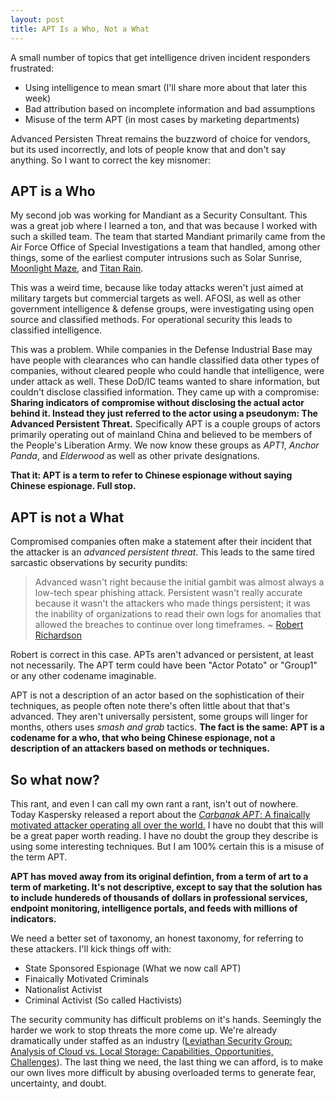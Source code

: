 ```yaml
---
layout: post
title: APT Is a Who, Not a What
---
```


A small number of topics that get intelligence driven incident responders frustrated:

- Using intelligence to mean smart (I'll share more about that later this week)
- Bad attribution based on incomplete information and bad assumptions
- Misuse of the term APT (in most cases by marketing departments)

Advanced Persisten Threat remains the buzzword of choice for vendors, but its used incorrectly, and lots of people know that and don't say anything. So I want to correct the key misnomer:

## APT is a Who

My second job was working for Mandiant as a Security Consultant. This was a great job where I learned a ton, and that was because I worked with such a skilled team. The team that started Mandiant primarily came from the Air Force Office of Special Investigations a team that handled, among other things, some of the earliest computer intrusions such as Solar Sunrise, [Moonlight Maze](http://en.wikipedia.org/wiki/Moonlight_Maze), and [Titan Rain](http://en.wikipedia.org/wiki/Titan_Rain).

This was a weird time, because like today attacks weren't just aimed at military targets but commercial targets as well. AFOSI, as well as other government intelligence & defense groups, were investigating using open source and classified methods. For operational security this leads to classified intelligence.

This was a problem. While companies in the Defense Industrial Base may have people with clearances who can handle classified data other types of companies, without cleared people who could handle that intelligence, were under attack as well. These DoD/IC teams wanted to share information, but couldn't disclose classified information.  They came up with a compromise: __Sharing indicators of compromise without disclosing the actual actor behind it. Instead they just referred to the actor using a pseudonym: The Advanced Persistent Threat.__ Specifically APT is a couple groups of actors primarily operating out of mainland China and believed to be members of the People's Liberation Army. We now know these groups as _APT1_, _Anchor Panda_, and _Elderwood_ as well as other private designations.

__That it: APT is a term to refer to Chinese espionage without saying Chinese espionage. Full stop.__

## APT is not a What

Compromised companies often make a statement after their incident that the attacker is an _advanced persistent threat_. This leads to the same tired sarcastic observations by security pundits:

> Advanced wasn't right because the initial gambit was almost always a low-tech spear phishing attack. Persistent wasn't really accurate because it wasn't the attackers who made things persistent; it was the inability of organizations to read their own logs for anomalies that allowed the breaches to continue over long timeframes. ~ [Robert Richardson](http://searchsecurity.techtarget.com/opinion/Advanced-persistent-threats-Has-the-industry-moved-on)

Robert is correct in this case. APTs aren't advanced or persistent, at least not necessarily. The APT term could have been "Actor Potato" or "Group1" or any other codename imaginable.

APT is not a description of an actor based on the sophistication of their techniques, as people often note there's often little about that that's advanced. They aren't universally persistent, some groups will linger for months, others uses _smash and grab_ tactics. __The fact is the same: APT is a codename for a who, that who being Chinese espionage, not a description of an attackers based on methods or techniques.__

## So what now?

This rant, and even I can call my own rant a rant, isn't out of nowhere. Today Kaspersky released a report about the [_Carbanak APT_: A finaically motivated attacker operating all over the world.](http://securelist.com/blog/research/68732/the-great-bank-robbery-the-carbanak-apt/) I have no doubt that this will be a great paper worth reading. I have no doubt the group they describe is using some interesting techniques. But I am 100% certain this is a misuse of the term APT.

__APT has moved away from its original defintion, from a term of art to a term of marketing. It's not descriptive, except to say that the solution has to include hundereds of thousands of dollars in professional services, endpoint monitoring, intelligence portals, and feeds with millions of indicators.__

We need a better set of taxonomy, an honest taxonomy, for referring to these attackers. I'll kick things off with:

- State Sponsored Espionage (What we now call APT)
- Finaically Motivated Criminals
- Nationalist Activist
- Criminal Activist (So called Hactivists)

The security community has difficult problems on it's hands. Seemingly the harder we work to stop threats the more come up. We're already dramatically under staffed as an industry ([Leviathan Security Group: Analysis of Cloud vs. Local Storage:
Capabilities, Opportunities, Challenges](http://www.leviathansecurity.com/wp-content/uploads/Value-of-Cloud-Security-Scarcity.pdf)). The last thing we need, the last thing we can afford, is to make our own lives more difficult by abusing overloaded terms to generate fear, uncertainty, and doubt.
